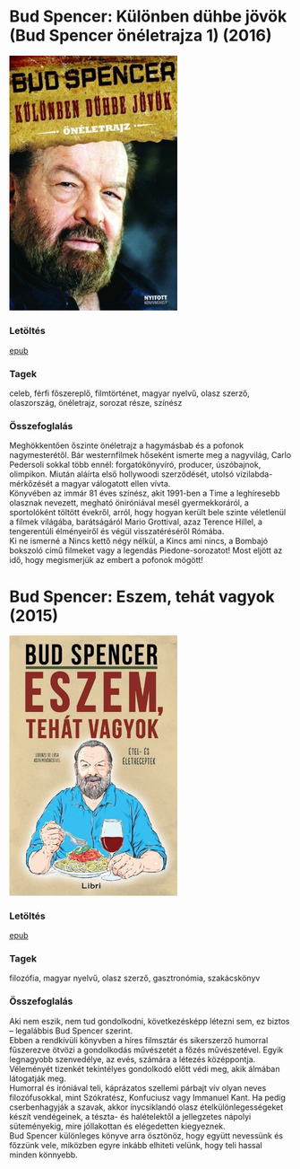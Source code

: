 # <a name="id_1212">Bud Spencer: Különben dühbe jövök (Bud Spencer önéletrajza 1) (2016)</a>
<img src="https://github.com/BercziSandor/calibre_lib/raw/main/Bud%20Spencer/Kulonben%20duhbe%20jovok%20%281212%29/cover.jpg" alt="cover" width="300"/>

### Letöltés
[epub](https://github.com/BercziSandor/calibre_lib/raw/main/Bud%20Spencer/Kulonben%20duhbe%20jovok%20%281212%29/Kulonben%20duhbe%20jovok%20-%20Bud%20Spencer.epub)

### Tagek
celeb, férfi főszereplő, filmtörténet, magyar nyelvű, olasz szerző, olaszország, önéletrajz, sorozat része, színész

### Összefoglalás
<div>
<p>Meghökkentően őszinte önéletrajz a hagymásbab és a pofonok nagymesterétől. Bár westernfilmek hőseként ismerte meg a nagyvilág, Carlo Pedersoli sokkal több ennél: forgatókönyvíró, producer, úszóbajnok, olimpikon. Miután aláírta első hollywoodi szerződését, utolsó vízilabda-mérkőzését a magyar válogatott ellen vívta.<br>Könyvében az immár 81 éves színész, akit 1991-ben a Time a leghíresebb olasznak nevezett, megható öniróniával mesél gyermekkoráról, a sportolóként töltött évekről, arról, hogy hogyan került bele szinte véletlenül a filmek világába, barátságáról Mario Grottival, azaz Terence Hillel, a tengerentúli élményeiről és végül visszatéréséről Rómába.<br>Ki ne ismerné a Nincs kettő négy nélkül, a Kincs ami nincs, a Bombajó bokszoló című filmeket vagy a legendás Piedone-sorozatot! Most eljött az idő, hogy megismerjük az embert a pofonok mögött!</p></div>


# <a name="id_966">Bud Spencer: Eszem, tehát vagyok (2015)</a>
<img src="https://github.com/BercziSandor/calibre_lib/raw/main/Bud%20Spencer/Eszem%2C%20tehat%20vagyok%20%28966%29/cover.jpg" alt="cover" width="300"/>

### Letöltés
[epub](https://github.com/BercziSandor/calibre_lib/raw/main/Bud%20Spencer/Eszem%2C%20tehat%20vagyok%20%28966%29/Eszem%2C%20tehat%20vagyok%20-%20Bud%20Spencer.epub)

### Tagek
filozófia, magyar nyelvű, olasz szerző, gasztronómia, szakácskönyv

### Összefoglalás
<div>
<p>Aki nem eszik, nem tud gondolkodni, következésképp létezni sem, ez biztos – legalábbis Bud Spencer szerint.<br>Ebben a rendkívüli könyvben a híres filmsztár és sikerszerző humorral fűszerezve ötvözi a gondolkodás művészetét a főzés művészetével. Egyik legnagyobb szenvedélye, az evés, számára a létezés középpontja. Véleményét tizenkét tekintélyes gondolkodó előtt védi meg, akik álmában látogatják meg.<br>Humorral és iróniával teli, káprázatos szellemi párbajt vív olyan neves filozófusokkal, mint Szókratész, Konfuciusz vagy Immanuel Kant. Ha pedig cserbenhagyják a szavak, akkor ínycsiklandó olasz ételkülönlegességeket készít vendégeinek, a tészta- és halételektől a jellegzetes nápolyi süteményekig, mire jóllakottan és elégedetten kiegyeznek.<br>Bud Spencer különleges könyve arra ösztönöz, hogy együtt nevessünk és főzzünk vele, miközben egyre inkább elhiteti velünk, hogy teli hassal minden könnyebb.</p></div>


